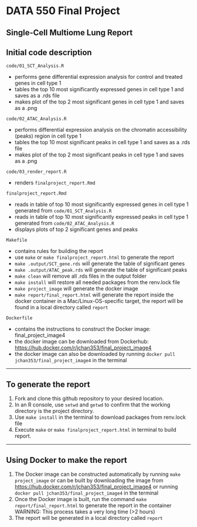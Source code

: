 # DATA 550 Final Project
Single-Cell Multiome Lung Report
------------------------------------------------------------------------

## Initial code description

`code/01_SCT_Analysis.R`

  - performs gene differential expression analysis for control and treated genes in cell type 1
  - tables the top 10 most significantly expressed genes in cell type 1 and saves as a .rds file
  - makes plot of the top 2 most significant genes in cell type 1 and saves as a .png

`code/02_ATAC_Analysis.R`

  - performs differential expression analysis on the chromatin accessibility (peaks) region in cell type 1
  - tables the top 10 most significant peaks in cell type 1 and saves as a .rds file
  - makes plot of the top 2 most significant peaks in cell type 1 and saves as a .png

`code/03_render_report.R`

  - renders `finalproject_report.Rmd`

`finalproject_report.Rmd`

  - reads in table of top 10 most significantly expressed genes in cell type 1 generated from `code/01_SCT_Analysis.R`
  - reads in table of top 10 most significantly expressed peaks in cell type 1 generated from `code/02_ATAC_Analysis.R`
  - displays plots of top 2 significant genes and peaks

`Makefile`

  - contains rules for building the report
  - use `make` or `make finalproject_report.html` to generate the report
  - `make .output/SCT_gene.rds` will generate the table of significant genes
  - `make .output/ATAC_peak.rds` will generate the table of significant peaks
  - `make clean` will remove all .rds files in the output folder
  - `make install` will restore all needed packages from the renv.lock file
  - `make project_image` will generate the docker image
  - `make report/final_report.html` will generate the report inside the docker container in a Mac/Linux-OS-specific target,
  the report will be found in a local directory called `report`

`Dockerfile`

  - contains the instructions to construct the Docker image: final_project_image4 
  - the docker image can be downloaded from Dockerhub: https://hub.docker.com/r/jchan353/final_project_image4 
  - the docker image can also be downloaded by running `docker pull jchan353/final_project_image4` in the terminal
  
------------------------------------------------------------------------

## To generate the report
1. Fork and clone this github repository to your desired location.
2. In an R console, use `setwd` and `getwd` to confirm that the working directory is the project directory.
3. Use `make install` in the terminal to download packages from renv.lock file 
4. Execute `make` or `make finalproject_report.html` in terminal to build report.

------------------------------------------------------------------------

## Using Docker to make the report
1. The Docker image can be constructed automatically by running `make project_image` or can be built by downloading the image from \
   https://hub.docker.com/r/jchan353/final_project_image4 or running `docker pull jchan353/final_project_image4` in the terminal
2. Once the Docker image is built, run the command `make report/final_report.html` to generate the report in the container \
  WARNING: This process takes a very long time (>2 hours)
3. The report will be generated in a local directory called `report`
